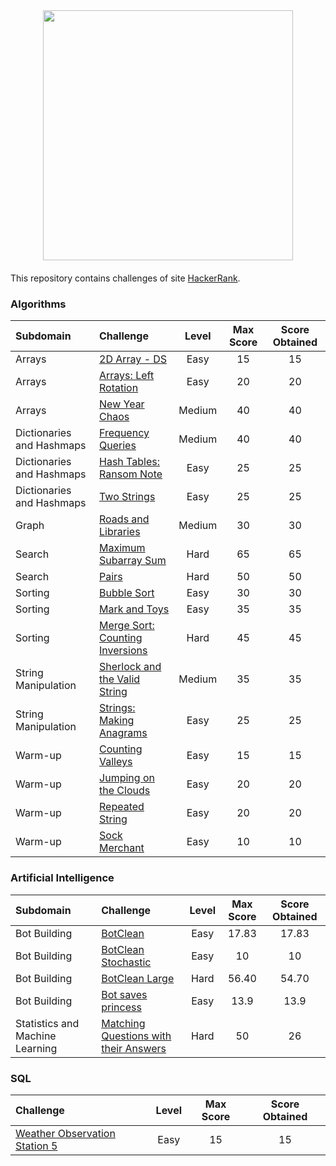 <div style='float: center; text-align: center; margin-bottom: 20px'>
  <a href='https://www.hackerrank.com/dpcat237' target="_blank">
  <img width="400px" src="https://blog.hackerrank.com/wp-content/uploads/2017/04/logo_HRwordmark2700x670_2-1.png" />
  </a>
</div>

This repository contains challenges of site [HackerRank](https://www.hackerrank.com).


### Algorithms

| Subdomain                 | Challenge                                                    | Level  | Max Score | Score Obtained |
| :------------------------ | :----------------------------------------------------------- | :----: | :-------: | :------------: |
| Arrays                    | [2D Array - DS](https://github.com/dpcat237/hackerrank-golang/blob/master/Algorithms/Arrays/2D%20Array%20DS/main.go) |  Easy  |    15     |       15       |
| Arrays                    | [Arrays: Left Rotation](https://github.com/dpcat237/hackerrank-golang/blob/master/Algorithms/Arrays/Arrays%20Left%20Rotation/main.go) |  Easy  |    20     |       20       |
| Arrays                    | [New Year Chaos](https://github.com/dpcat237/hackerrank-golang/blob/master/Algorithms/Arrays/New%20Year%20Chaos/main.go) | Medium |    40     |       40       |
| Dictionaries and Hashmaps | [Frequency Queries](https://github.com/dpcat237/hackerrank-golang/blob/master/Algorithms/Dictionaries%20and%20Hashmaps/Frequency%20Queries/main.go) |  Medium  |    40     |       40       |
| Dictionaries and Hashmaps | [Hash Tables: Ransom Note](https://github.com/dpcat237/hackerrank-golang/blob/master/Algorithms/Dictionaries%20and%20Hashmaps/Hash%20Tables%20Ransom%20Notes/main.go) |  Easy  |    25     |       25       |
| Dictionaries and Hashmaps | [Two Strings](https://github.com/dpcat237/hackerrank-golang/blob/master/Algorithms/Dictionaries%20and%20Hashmaps/Two%20Strings/main.go) |  Easy  |    25     |       25       |
| Graph                     | [Roads and Libraries](https://github.com/dpcat237/hackerrank-golang/blob/master/Algorithms/Graphs/Roads%20and%20Libraries/main.go) |  Medium  |    30     |       30       |
| Search                    | [Maximum Subarray Sum](https://github.com/dpcat237/hackerrank-golang/blob/master/Algorithms/Search/Maximum%20Subarray%20Sum/main.go) |  Hard  |    65     |       65       |
| Search                    | [Pairs](https://github.com/dpcat237/hackerrank-golang/blob/master/Algorithms/Search/Pairs/main.go) |  Hard  |    50     |       50       |
| Sorting                   | [Bubble Sort](https://github.com/dpcat237/hackerrank-golang/blob/master/Algorithms/Sorting/Bubble%20Sort/main.go) |  Easy  |    30     |       30       |
| Sorting                   | [Mark and Toys](https://github.com/dpcat237/hackerrank-golang/blob/master/Algorithms/Sorting/Mark%20and%20Toys/main.go) |  Easy  |    35     |       35       |
| Sorting                   | [Merge Sort: Counting Inversions](https://github.com/dpcat237/hackerrank-golang/blob/master/Algorithms/Sorting/Merge%20Sort:%20Counting%20Inversions/main.go) |  Hard  |    45     |       45       |
| String Manipulation       | [Sherlock and the Valid String](https://github.com/dpcat237/hackerrank-golang/blob/master/Algorithms/String%20Manipulation/Sherlock%20and%20the%20Valid%20String/main.go) |  Medium  |    35     |       35       |
| String Manipulation       | [Strings: Making Anagrams](https://github.com/dpcat237/hackerrank-golang/blob/master/Algorithms/String%20Manipulation/Strings:%20Making%20Anagrams/main.go) |  Easy  |    25     |       25       |
| Warm-up                   | [Counting Valleys](https://github.com/dpcat237/hackerrank-golang/blob/master/Algorithms/Warm-up/Counting%20Valleys/main.go)                                             |  Easy  |    15     |       15       |
| Warm-up                   | [Jumping on the Clouds](https://github.com/dpcat237/hackerrank-golang/blob/master/Algorithms/Warm-up/Jumping%20On%20The%20Cloud/main.go)                                        |  Easy  |    20     |       20       |
| Warm-up                   | [Repeated String](https://github.com/dpcat237/hackerrank-golang/blob/master/Algorithms/Warm-up/Repeated%20String/main.go)                                              |  Easy  |    20     |       20       |
| Warm-up                   | [Sock Merchant](https://github.com/dpcat237/hackerrank-golang/blob/master/Algorithms/Warm-up/Sock%20Merchant/main.go)                                                |  Easy  |    10     |       10       |


### Artificial Intelligence

| Subdomain                       | Challenge                                                    | Level | Max Score | Score Obtained |
| :------------------------------ | :----------------------------------------------------------- | :---: | :-------: | :------------: |
| Bot Building                    | [BotClean](https://github.com/dpcat237/hackerrank-golang/blob/master/Artificial%20Intelligence/Bot%20Building/bot-clean/main.go) | Easy  |   17.83   |     17.83      |
| Bot Building                    | [BotClean Stochastic](https://github.com/dpcat237/hackerrank-golang/blob/master/Artificial%20Intelligence/Bot%20Building/bot-clean-stochastic/main.go) | Easy  |    10     |       10       |
| Bot Building                    | [BotClean Large](https://github.com/dpcat237/hackerrank-golang/blob/master/Artificial%20Intelligence/Bot%20Building/bot-clean-large/main.go) | Hard  |   56.40   |     54.70      |
| Bot Building                    | [Bot saves princess](https://github.com/dpcat237/hackerrank-golang/blob/master/Artificial%20Intelligence/Bot%20Building/bot-saves-princess/main.go) | Easy  |   13.9    |      13.9      |
| Statistics and Machine Learning | [Matching Questions with their Answers](https://github.com/dpcat237/hackerrank-golang/blob/master/Artificial%20Intelligence/Statistics%20and%20Machine%20Learning/Matching%20Questions%20with%20their%20Answers/main.go)                        | Hard  |    50     |       26       |

### SQL

| Challenge                                                    | Level | Max Score | Score Obtained |
| :----------------------------------------------------------- | :---: | :-------: | :------------: |
| [Weather Observation Station 5](https://github.com/dpcat237/hackerrank-golang/blob/master/Artificial%20Intelligence/Bot%20Building/bot-clean/main.go) | Easy  |   15   |     15      |